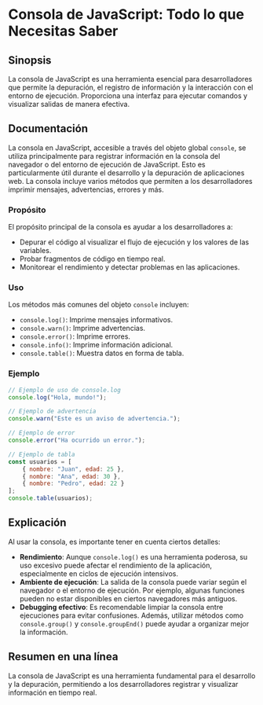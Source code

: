<!--
Meta Description: # Consola de JavaScript: Todo lo que Necesitas Saber ## Sinopsis La consola de JavaScript es una herramienta esencial para desarrolladores que permite...
Meta Keywords: console, consola, javascript, ejecución, ejemplo
-->

# Consola de JavaScript: Todo lo que Necesitas Saber

## Sinopsis
La consola de JavaScript es una herramienta esencial para desarrolladores que permite la depuración, el registro de información y la interacción con el entorno de ejecución. Proporciona una interfaz para ejecutar comandos y visualizar salidas de manera efectiva.

## Documentación
La consola en JavaScript, accesible a través del objeto global `console`, se utiliza principalmente para registrar información en la consola del navegador o del entorno de ejecución de JavaScript. Esto es particularmente útil durante el desarrollo y la depuración de aplicaciones web. La consola incluye varios métodos que permiten a los desarrolladores imprimir mensajes, advertencias, errores y más.

### Propósito
El propósito principal de la consola es ayudar a los desarrolladores a:
- Depurar el código al visualizar el flujo de ejecución y los valores de las variables.
- Probar fragmentos de código en tiempo real.
- Monitorear el rendimiento y detectar problemas en las aplicaciones.

### Uso
Los métodos más comunes del objeto `console` incluyen:

- `console.log()`: Imprime mensajes informativos.
- `console.warn()`: Imprime advertencias.
- `console.error()`: Imprime errores.
- `console.info()`: Imprime información adicional.
- `console.table()`: Muestra datos en forma de tabla.

### Ejemplo
```javascript
// Ejemplo de uso de console.log
console.log("Hola, mundo!");

// Ejemplo de advertencia
console.warn("Este es un aviso de advertencia.");

// Ejemplo de error
console.error("Ha ocurrido un error.");

// Ejemplo de tabla
const usuarios = [
    { nombre: "Juan", edad: 25 },
    { nombre: "Ana", edad: 30 },
    { nombre: "Pedro", edad: 22 }
];
console.table(usuarios);
```

## Explicación
Al usar la consola, es importante tener en cuenta ciertos detalles:

- **Rendimiento**: Aunque `console.log()` es una herramienta poderosa, su uso excesivo puede afectar el rendimiento de la aplicación, especialmente en ciclos de ejecución intensivos.
- **Ambiente de ejecución**: La salida de la consola puede variar según el navegador o el entorno de ejecución. Por ejemplo, algunas funciones pueden no estar disponibles en ciertos navegadores más antiguos.
- **Debugging efectivo**: Es recomendable limpiar la consola entre ejecuciones para evitar confusiones. Además, utilizar métodos como `console.group()` y `console.groupEnd()` puede ayudar a organizar mejor la información.

## Resumen en una línea
La consola de JavaScript es una herramienta fundamental para el desarrollo y la depuración, permitiendo a los desarrolladores registrar y visualizar información en tiempo real.